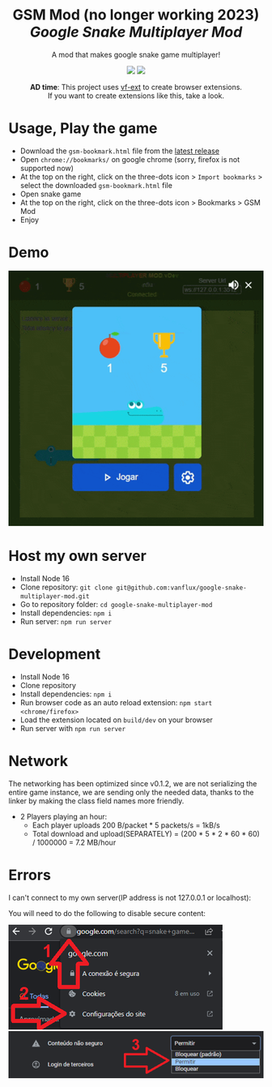 <h1 align="center">
  GSM Mod (no longer working 2023)<br>
  <i>Google Snake Multiplayer Mod</i>
</h1>

<p align="center">
  A mod that makes google snake game multiplayer!
</p>

<p align="center">
  <img src="https://img.shields.io/github/v/release/vanflux/google-snake-multiplayer-mod" />
  <img src="https://img.shields.io/github/actions/workflow/status/vanflux/google-snake-multiplayer-mod/build-release.yml" />
</p>

<p align="center">
  <b>AD time</b>: This project uses <a href="https://github.com/vanflux/vf-ext">vf-ext</a> to create browser extensions.<br>
  If you want to create extensions like this, take a look.
</p>

# Usage, Play the game

- Download the `gsm-bookmark.html` file from the [latest release](https://github.com/vanflux/google-snake-multiplayer-mod/releases/latest)
- Open `chrome://bookmarks/` on google chrome (sorry, firefox is not supported now)
- At the top on the right, click on the three-dots icon > `Import bookmarks` > select the downloaded `gsm-bookmark.html` file
- Open snake game
- At the top on the right, click on the three-dots icon > Bookmarks > GSM Mod
- Enjoy

# Demo

![Demo gif](docs/gifs/demo.gif)

# Host my own server

- Install Node 16
- Clone repository: `git clone git@github.com:vanflux/google-snake-multiplayer-mod.git`
- Go to repository folder: `cd google-snake-multiplayer-mod`
- Install dependencies: `npm i`
- Run server: `npm run server`

# Development

- Install Node 16
- Clone repository
- Install dependencies: `npm i`
- Run browser code as an auto reload extension: `npm start <chrome/firefox>`
- Load the extension located on `build/dev` on your browser
- Run server with `npm run server`

# Network

The networking has been optimized since v0.1.2, we are not serializing the entire game instance, we are sending only the needed data, thanks to the linker by making the class field names more friendly.

- 2 Players playing an hour:
  - Each player uploads 200 B/packet * 5 packets/s = 1kB/s
  - Total download and upload(SEPARATELY) = (200 * 5 * 2 * 60 * 60) / 1000000 = 7.2 MB/hour

# Errors

I can't connect to my own server(IP address is not 127.0.0.1 or localhost):

You will need to do the following to disable secure content:

![Insecure content step 1](docs/images/insecure-content-1.png)
![Insecure content step 2](docs/images/insecure-content-2.png)
